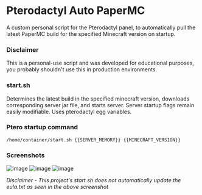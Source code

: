 # Pterodactyl Auto PaperMC
A custom personal script for the Pterodactyl panel, to automatically pull the latest PaperMC build for the specified Minecraft version on startup. 

### Disclaimer
This is a personal-use script and was developed for educational purposes, you probably shouldn't use this in production environments. 

### start.sh
Determines the latest build in the specified minecraft version, downloads corresponding server jar file, and starts server. Server startup flags remain easily modifiable. Uses pterodactyl egg variables.

### Ptero startup command
```
/home/container/start.sh {{SERVER_MEMORY}} {{MINECRAFT_VERSION}}
```

### Screenshots
![image](https://github.com/axtonprice/ptero-paper-updater/assets/37771600/a711dc1b-e48d-44dd-935d-293514f5c883)
![image](https://github.com/axtonprice/ptero-paper-updater/assets/37771600/2e1d18f0-70ad-4168-a92e-bb6cd6d64f38)
![image](https://github.com/axtonprice/ptero-paper-updater/assets/37771600/8ce1d88e-6169-4534-bbb4-cd179eb57d0e)

*Disclaimer - This project's start.sh does not automatically update the eula.txt as seen in the above screenshot*
